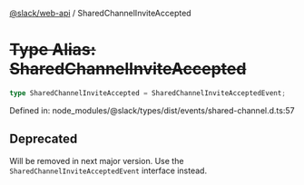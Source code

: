 [@slack/web-api](../index.md) / SharedChannelInviteAccepted

# ~~Type Alias: SharedChannelInviteAccepted~~

```ts
type SharedChannelInviteAccepted = SharedChannelInviteAcceptedEvent;
```

Defined in: node\_modules/@slack/types/dist/events/shared-channel.d.ts:57

## Deprecated

Will be removed in next major version. Use the `SharedChannelInviteAcceptedEvent` interface instead.
